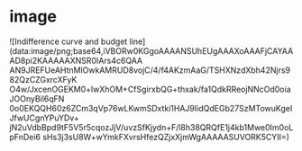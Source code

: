 # image
![Indifference curve and budget line](data:image/png;base64,iVBORw0KGgoAAAANSUhEUgAAAXoAAAFjCAYAAAD8pi2KAAAAAXNSR0IArs4c6QAA
AN9JREFUeAHtnMlOwkAMRUD8vojC/4/f4AKzmAaG/TSHXNzdXbh42Njrs982QzCZGxrcXFyK
O4w/JxcenOGEKM0+lwXhOM+CfSgirxbQG+thxak/fa1QdkRReojNNcOd0oiaJOOnyBil6qFN
0o0EKQQH60z6ZCm3qVp76wLKwmSDxtki1HAJ9IidQdEGb27SzMTowuKgeIJfwUCgnYPuYDv+
jN2uVdbBpd9tF5V5r5cqozJjV/uvzSfKjydn+F/l8h38QRQfE1j4kb1Mwe0Im0oLpFnDei6
sHs3j3sU8W+wYmkFXvrsHfezQZjxXjmWgAAAAASUVORK5CYII=)
